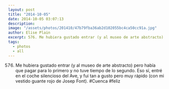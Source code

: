 ```yaml
---
layout: post
title: "2014-10-05"
date: 2014-10-05 03:07:13
description: 
image: "/assets/photos/201410/47b79fba36ab2d102055bc4ca50cc91a.jpg"
author: Elise Plain
excerpt: 576. Me hubiera gustado entrar (y al museo de arte abstracto) pero había que pagar para lo primero y no tuve tiempo de lo segundo. Eso sí, entré en el coche silencioso del Ave, y fui tan a gusto pero muy rápido (con mi vestido guante rojo de Josep Font). #Cuenca #feliz
tags: 
  - photos
  - all
---
```


576. Me hubiera gustado entrar (y al museo de arte abstracto) pero había que pagar para lo primero y no tuve tiempo de lo segundo. Eso sí, entré en el coche silencioso del Ave, y fui tan a gusto pero muy rápido (con mi vestido guante rojo de Josep Font). #Cuenca #feliz
<p></p>
